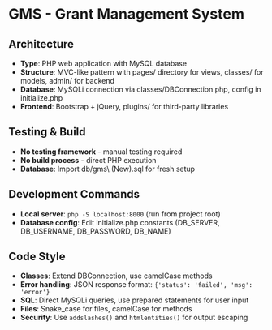 # GMS - Grant Management System

## Architecture
- **Type**: PHP web application with MySQL database  
- **Structure**: MVC-like pattern with pages/ directory for views, classes/ for models, admin/ for backend
- **Database**: MySQLi connection via classes/DBConnection.php, config in initialize.php
- **Frontend**: Bootstrap + jQuery, plugins/ for third-party libraries

## Testing & Build
- **No testing framework** - manual testing required
- **No build process** - direct PHP execution
- **Database**: Import db/gms\ \(New\).sql for fresh setup

## Development Commands
- **Local server**: `php -S localhost:8000` (run from project root)
- **Database config**: Edit initialize.php constants (DB_SERVER, DB_USERNAME, DB_PASSWORD, DB_NAME)

## Code Style
- **Classes**: Extend DBConnection, use camelCase methods
- **Error handling**: JSON response format: `{'status': 'failed', 'msg': 'error'}` 
- **SQL**: Direct MySQLi queries, use prepared statements for user input
- **Files**: Snake_case for files, camelCase for methods
- **Security**: Use `addslashes()` and `htmlentities()` for output escaping
